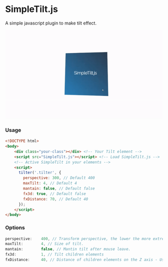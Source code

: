 # SimpleTilt.js
A simple javascript plugin to make tilt effect.

![SimpleTilt.js demo gif](https://raw.githubusercontent.com/luankohl/SimpleTilt/master/simpletilt.gif)

### Usage

```html
<!DOCTYPE html>
<body>
    <div class="your-class"></div> <!-- Your Tilt element -->
    <script src="SimpleTilt.js"></script> <!-- Load SimpleTilt.js -->
    <!-- Active SimpleTilt in your elements -->
    <script> 
      tilter('.tilter', {
        perspective: 300, // Default 400
        maxTilt: 4, // Default 4
        mantain: false, // Default false
        fx3d: true, // Default false
        fxDistance: 70, // Default 40
      });
    </script>
</body>
```

### Options
```js
perspective:    400, // Transform perspective, the lower the more extreme the tilt gets.
maxTilt:        4, // Size of tilt.
mantain:        false, // Mantin tilt after mouse leave.
fx3d:           1, // Tilt children elements
fxDistance:     40, // Distance of children elements on the Z axis - Use transform: translateZ(40);
```